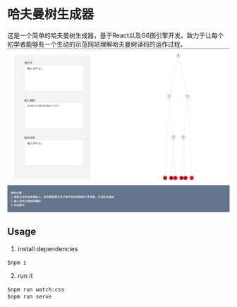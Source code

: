 # 哈夫曼树生成器
这是一个简单的哈夫曼树生成器，基于React以及G6图引擎开发。致力于让每个初学者能够有一个生动的示范网站理解哈夫曼树译码的运作过程。
![demo](https://github.com/DevRickLin/Huffman/blob/master/public/demo.png?raw=true)
## Usage
1. install dependencies
```
$npm i
```
2. run it
```
$npm run watch:css
$npm run serve
```
